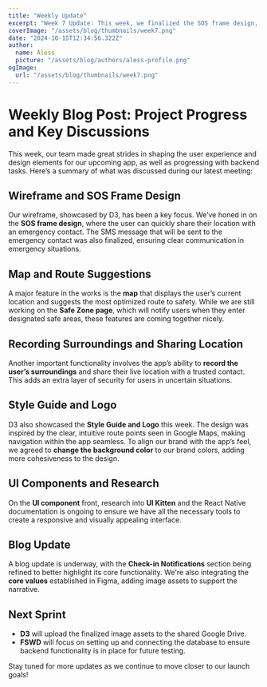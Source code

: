 ```yaml
---
title: "Weekly Update"
excerpt: "Week 7 Update: This week, we finalized the SOS frame design, improved map functionality, and refined key features like check-in notifications and location sharing. We also advanced our style guide and continued research on UI components. Read more for the full project progress!"
coverImage: "/assets/blog/thumbnails/week7.png"
date: "2024-10-15T12:34:56.322Z"
author:
  name: Aless
  picture: "/assets/blog/authors/aless-profile.png"
ogImage:
  url: "/assets/blog/thumbnails/week7.png"
---
```


# Weekly Blog Post: Project Progress and Key Discussions

This week, our team made great strides in shaping the user experience and design elements for our upcoming app, as well as progressing with backend tasks. Here’s a summary of what was discussed during our latest meeting:

## Wireframe and SOS Frame Design

Our wireframe, showcased by D3, has been a key focus. We’ve honed in on the **SOS frame design**, where the user can quickly share their location with an emergency contact. The SMS message that will be sent to the emergency contact was also finalized, ensuring clear communication in emergency situations.

## Map and Route Suggestions

A major feature in the works is the **map** that displays the user’s current location and suggests the most optimized route to safety. While we are still working on the **Safe Zone page**, which will notify users when they enter designated safe areas, these features are coming together nicely.

## Recording Surroundings and Sharing Location

Another important functionality involves the app’s ability to **record the user’s surroundings** and share their live location with a trusted contact. This adds an extra layer of security for users in uncertain situations.

## Style Guide and Logo

D3 also showcased the **Style Guide and Logo** this week. The design was inspired by the clear, intuitive route points seen in Google Maps, making navigation within the app seamless. To align our brand with the app’s feel, we agreed to **change the background color** to our brand colors, adding more cohesiveness to the design.

## UI Components and Research

On the **UI component** front, research into **UI Kitten** and the React Native documentation is ongoing to ensure we have all the necessary tools to create a responsive and visually appealing interface.

## Blog Update

A blog update is underway, with the **Check-in Notifications** section being refined to better highlight its core functionality. We're also integrating the **core values** established in Figma, adding image assets to support the narrative.

## Next Sprint

- **D3** will upload the finalized image assets to the shared Google Drive.
- **FSWD** will focus on setting up and connecting the database to ensure backend functionality is in place for future testing.

Stay tuned for more updates as we continue to move closer to our launch goals!
